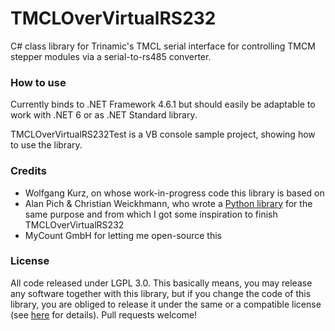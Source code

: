 # TMCLOverVirtualRS232 #

C# class library for Trinamic's TMCL serial interface for controlling TMCM stepper modules via a serial-to-rs485 converter.

### How to use ###

Currently binds to .NET Framework 4.6.1 but should easily be adaptable to work with .NET 6 or as .NET Standard library.

TMCLOverVirtualRS232Test is a VB console sample project, showing how to use the library.

### Credits ###

* Wolfgang Kurz, on whose work-in-progress code this library is based on 
* Alan Pich & Christian Weickhmann, who wrote a [Python library](https://github.com/NativeDesign/python-tmcl) for the same purpose and from which I got some inspiration to finish TMCLOverVirtualRS232
* MyCount GmbH for letting me open-source this

### License ###

All code released under LGPL 3.0. This basically means, you may release any software together with this library, but if you change the code of this library, you are obliged to release it under the same or a compatible license (see [here](LICENSE.md) for details). Pull requests welcome!
